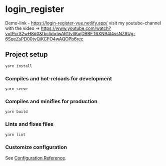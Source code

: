 # login_register
 Demo-link - https://login-register-vue.netlify.app/
visit my youtube-channel with the video -> https://www.youtube.com/watch?v=tPcrS2wH8d0&fbclid=IwAR1tvIlKujDBBFT6XN94l4vsNZ8Ug-6SqeZsPD00tvQiKCFO4wAQOPb6rec

## Project setup
```
yarn install
```

### Compiles and hot-reloads for development
```
yarn serve
```

### Compiles and minifies for production
```
yarn build
```

### Lints and fixes files
```
yarn lint
```

### Customize configuration
See [Configuration Reference](https://cli.vuejs.org/config/).
